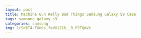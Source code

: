 ```yaml
---
layout: post
title: Machine Gun Kelly Bad Things Samsung Galaxy S9 Case
tags: samsung galaxy s9
categories: samsung
img: 1rSdkT4-FXnGs_fedVi21K__9_PJTQmVz
---
```

